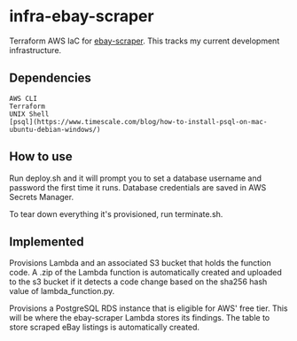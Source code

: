 # infra-ebay-scraper
Terraform AWS IaC for [ebay-scraper](https://github.com/hunter-meloche/ebay-scraper). This tracks my current development infrastructure.

## Dependencies
```
AWS CLI
Terraform
UNIX Shell
[psql](https://www.timescale.com/blog/how-to-install-psql-on-mac-ubuntu-debian-windows/)
```

## How to use
Run deploy.sh and it will prompt you to set a database username and password the first time it runs. Database credentials are saved in AWS Secrets Manager.

To tear down everything it's provisioned, run terminate.sh.

## Implemented
Provisions Lambda and an associated S3 bucket that holds the function code. A .zip of the Lambda function is automatically created and uploaded to the s3 bucket if it detects a code change based on the sha256 hash value of lambda_function.py.

Provisions a PostgreSQL RDS instance that is eligible for AWS' free tier. This will be where the ebay-scraper Lambda stores its findings. The table to store scraped eBay listings is automatically created.
